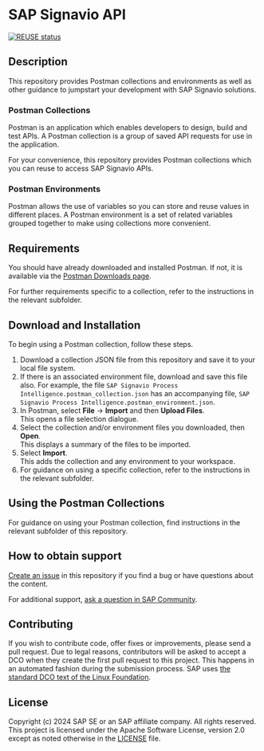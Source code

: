 # SAP Signavio API

[![REUSE status](https://api.reuse.software/badge/github.com/SAP-samples/signavio-api)](https://api.reuse.software/info/github.com/SAP-samples/signavio-api)

## Description

This repository provides Postman collections and environments as well as other guidance to jumpstart your development with SAP Signavio solutions.

### Postman Collections

Postman is an application which enables developers to design, build and test APIs. A Postman collection is a group of saved API requests for use in the application.

For your convenience, this repository provides Postman collections which you can reuse to access SAP Signavio APIs.

### Postman Environments

Postman allows the use of variables so you can store and reuse values in different places. A Postman environment is a set of related variables grouped together to make using collections more convenient.

## Requirements

You should have already downloaded and installed Postman. If not, it is available via the [Postman Downloads page](https://www.postman.com/downloads/).

For further requirements specific to a collection, refer to the instructions in the relevant subfolder.


## Download and Installation

To begin using a Postman collection, follow these steps.

1. Download a collection JSON file from this repository and save it to your local file system.
2. If there is an associated environment file, download and save this file also. For example, the file `SAP Signavio Process Intelligence.postman_collection.json` has an accompanying file, `SAP Signavio Process Intelligence.postman_environment.json`.
3. In Postman, select **File** &rarr; **Import** and then **Upload Files**.<br>This opens a file selection dialogue.
4. Select the collection and/or environment files you downloaded, then **Open**.<br>This displays a summary of the files to be imported.
5. Select **Import**.<br>This adds the collection and any environment to your workspace.
6. For guidance on using a specific collection, refer to the instructions in the relevant subfolder.

## Using the Postman Collections

For guidance on using your Postman collection, find instructions in the relevant subfolder of this repository.


## How to obtain support
[Create an issue](https://github.com/SAP-samples/signavio-api/issues) in this repository if you find a bug or have questions about the content.
 
For additional support, [ask a question in SAP Community](https://answers.sap.com/questions/ask.html).

## Contributing
If you wish to contribute code, offer fixes or improvements, please send a pull request. Due to legal reasons, contributors will be asked to accept a DCO when they create the first pull request to this project. This happens in an automated fashion during the submission process. SAP uses [the standard DCO text of the Linux Foundation](https://developercertificate.org/).

## License
Copyright (c) 2024 SAP SE or an SAP affiliate company. All rights reserved. This project is licensed under the Apache Software License, version 2.0 except as noted otherwise in the [LICENSE](LICENSE) file.
